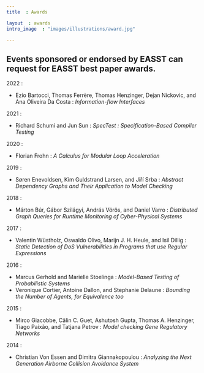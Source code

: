 ```yaml
---
title  : Awards

layout  : awards
intro_image  : "images/illustrations/award.jpg"

---
```

## Events sponsored or endorsed by EASST can request for EASST best paper awards.


2022  :

- Ezio Bartocci, Thomas Ferrère, Thomas Henzinger, Dejan Nickovic, and Ana Oliveira Da Costa  : <i>Information-flow Interfaces</i>


2021  :

- Richard Schumi and Jun Sun  : <i>SpecTest  : Specification-Based Compiler Testing</i>

2020  :

- Florian Frohn  : <i>A Calculus for Modular Loop Acceleration</i>

2019  :

- Søren Enevoldsen, Kim Guldstrand Larsen, and Jiří Srba  : <i>Abstract Dependency Graphs and Their Application to Model Checking</i>

2018  :

- Márton Búr, Gábor Szilágyi, András Vörös, and Daniel Varro  : <i>Distributed Graph Queries for Runtime Monitoring of Cyber-Physical Systems</i>

2017  :

- Valentin Wüstholz, Oswaldo Olivo, Marijn J. H. Heule, and Isil Dillig  : <i>Static Detection of DoS Vulnerabilities in Programs that use Regular Expressions</i>

2016  :

- Marcus Gerhold and Marielle Stoelinga  : <i>Model-Based Testing of Probabilistic Systems</i>
- Veronique Cortier, Antoine Dallon, and Stephanie Delaune  : <i>Bounding the Number of Agents, for Equivalence too</i>

2015  :

- Mirco Giacobbe, Călin C. Guet, Ashutosh Gupta, Thomas A. Henzinger, Tiago Paixão, and Tatjana Petrov  : <i>Model checking Gene Regulatory Networks</i>

2014  :

- Christian Von Essen and Dimitra Giannakopoulou  : <i>Analyzing the Next Generation Airborne Collision Avoidance System</i>


